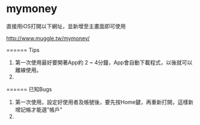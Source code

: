 mymoney
=======

直接用iOS打開以下網址，並新增至主畫面即可使用

http://www.muggle.tw/mymoney/


======
Tips

1. 第一次使用最好要開著App約 2 ~ 4分鐘，App會自動下載程式，以後就可以離線使用。
2. 


======
已知Bugs

1. 第一次使用，設定好使用者及帳號後，要先按Home鍵，再重新打開，這樣新增記帳才能選"帳戶"
2. 
